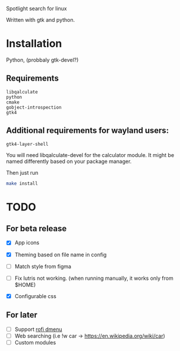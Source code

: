 Spotlight search for linux

Written with gtk and python. 


# Installation
Python, (probbaly gtk-devel?)

## Requirements
```
libqalculate
python
cmake
gobject-introspection
gtk4
```
## Additional requirements for wayland users:
```
gtk4-layer-shell
```

You will need libqalculate-devel for the calculator module.
It might be named differently based on your package manager.

Then just run
```sh
make install
```


# TODO
## For beta release

- [x] App icons
- [x] Theming based on file name in config
- [ ] Match style from figma
- [ ] Fix lutris not working. (when running manually, it works only from $HOME)
- [x] Configurable css


## For later
- [ ] Support [rofi dmenu](https://github.com/davatorium/rofi/wiki/dmenu_specs)
- [ ] Web searching (i.e !w car -> https://en.wikipedia.org/wiki/car)
- [ ] Custom modules
